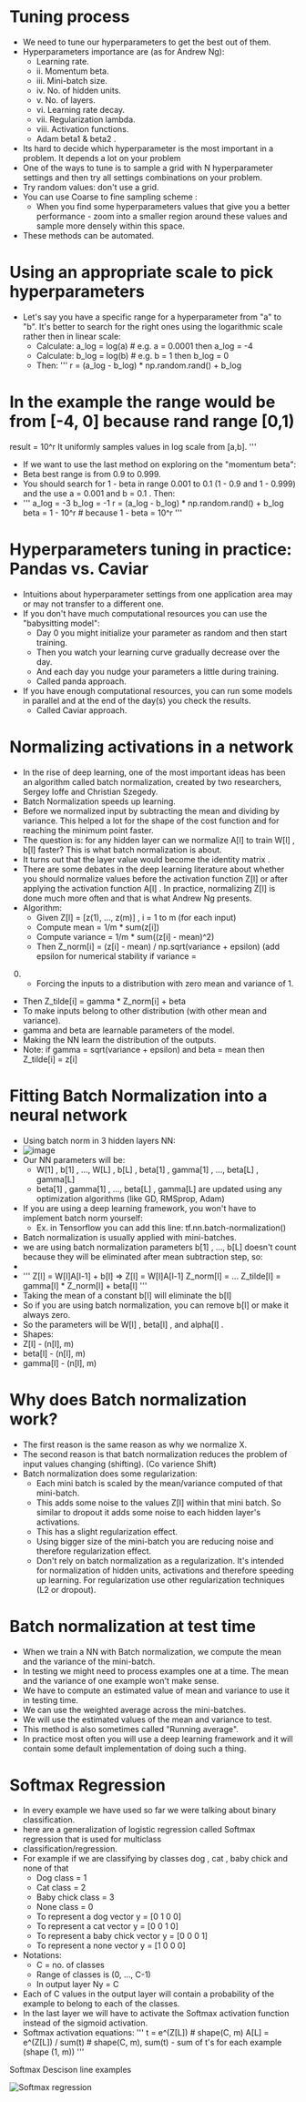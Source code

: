 # Tuning process

- We need to tune our hyperparameters to get the best out of them.
- Hyperparameters importance are (as for Andrew Ng):
  - Learning rate.
  - ii. Momentum beta.
  - iii. Mini-batch size.
  - iv. No. of hidden units.
  - v. No. of layers.
  - vi. Learning rate decay.
  - vii. Regularization lambda.
  - viii. Activation functions.
  - Adam beta1 & beta2 .
- Its hard to decide which hyperparameter is the most important in a problem. It depends a lot on your problem
- One of the ways to tune is to sample a grid with N hyperparameter settings and then try all settings combinations on
your problem.
- Try random values: don't use a grid.
- You can use Coarse to fine sampling scheme :
  - When you find some hyperparameters values that give you a better performance - zoom into a smaller region
around these values and sample more densely within this space.
- These methods can be automated.

# Using an appropriate scale to pick hyperparameters
- Let's say you have a specific range for a hyperparameter from "a" to "b". It's better to search for the right ones using the
logarithmic scale rather then in linear scale:
  - Calculate: a_log = log(a) # e.g. a = 0.0001 then a_log = -4
  - Calculate: b_log = log(b) # e.g. b = 1 then b_log = 0
  - Then:
    '''
    r = (a_log - b_log) * np.random.rand() + b_log
# In the example the range would be from [-4, 0] because rand range [0,1)
result = 10^r
  It uniformly samples values in log scale from [a,b].
    '''
    
 - If we want to use the last method on exploring on the "momentum beta":
  - Beta best range is from 0.9 to 0.999.
  - You should search for 1 - beta in range 0.001 to 0.1 (1 - 0.9 and 1 - 0.999) and the use a = 0.001 and b =
    0.1 . Then:
  - '''
  a_log = -3
b_log = -1
r = (a_log - b_log) * np.random.rand() + b_log
beta = 1 - 10^r # because 1 - beta = 10^r
  '''
  
# Hyperparameters tuning in practice: Pandas vs. Caviar
- Intuitions about hyperparameter settings from one application area may or may not transfer to a different one.
- If you don't have much computational resources you can use the "babysitting model":
  - Day 0 you might initialize your parameter as random and then start training.
  - Then you watch your learning curve gradually decrease over the day.
  - And each day you nudge your parameters a little during training.
  - Called panda approach.
- If you have enough computational resources, you can run some models in parallel and at the end of the day(s) you
check the results.
  - Called Caviar approach.


# Normalizing activations in a network
- In the rise of deep learning, one of the most important ideas has been an algorithm called batch normalization, created
by two researchers, Sergey Ioffe and Christian Szegedy.
- Batch Normalization speeds up learning.
- Before we normalized input by subtracting the mean and dividing by variance. This helped a lot for the shape of the cost
function and for reaching the minimum point faster.
- The question is: for any hidden layer can we normalize A[l] to train W[l] , b[l] faster? This is what batch
normalization is about.
-  It turns out that the layer value would become the identity matrix .
-  There are some debates in the deep learning literature about whether you should normalize values before the activation
function Z[l] or after applying the activation function A[l] . In practice, normalizing Z[l] is done much more often
and that is what Andrew Ng presents.
- Algorithm:
  - Given Z[l] = [z(1), ..., z(m)] , i = 1 to m (for each input)
  - Compute mean = 1/m * sum(z[i])
  - Compute variance = 1/m * sum((z[i] - mean)^2)
  - Then Z_norm[i] = (z[i] - mean) / np.sqrt(variance + epsilon) (add epsilon for numerical stability if variance =
0)
    - Forcing the inputs to a distribution with zero mean and variance of 1.
 - Then Z_tilde[i] = gamma * Z_norm[i] + beta
  - To make inputs belong to other distribution (with other mean and variance).
  - gamma and beta are learnable parameters of the model.
  - Making the NN learn the distribution of the outputs.
  - Note: if gamma = sqrt(variance + epsilon) and beta = mean then Z_tilde[i] = z[i]
  
  # Fitting Batch Normalization into a neural network
  
  - Using batch norm in 3 hidden layers NN:
  - ![image](https://user-images.githubusercontent.com/36159918/191335426-22bc0e94-8d4b-492a-912f-8dd6387aec72.png)
  - Our NN parameters will be:
    - W[1] , b[1] , ..., W[L] , b[L] , beta[1] , gamma[1] , ..., beta[L] , gamma[L]
    - beta[1] , gamma[1] , ..., beta[L] , gamma[L] are updated using any optimization algorithms (like GD, RMSprop,
      Adam)
  - If you are using a deep learning framework, you won't have to implement batch norm yourself:
    - Ex. in Tensorflow you can add this line: tf.nn.batch-normalization()
  - Batch normalization is usually applied with mini-batches.
  - we are using batch normalization parameters b[1] , ..., b[L] doesn't count because they will be eliminated after
    mean subtraction step, so:
  - 
  - ''' Z[l] = W[l]A[l-1] + b[l] => Z[l] = W[l]A[l-1]
Z_norm[l] = ...
Z_tilde[l] = gamma[l] * Z_norm[l] + beta[l] '''
- Taking the mean of a constant b[l] will eliminate the b[l]
- So if you are using batch normalization, you can remove b[l] or make it always zero.
- So the parameters will be W[l] , beta[l] , and alpha[l] .
 - Shapes:
 - Z[l] - (n[l], m)
 - beta[l] - (n[l], m)
 - gamma[l] - (n[l], m)


# Why does Batch normalization work?
- The first reason is the same reason as why we normalize X.
- The second reason is that batch normalization reduces the problem of input values changing (shifting). (Co varience Shift)
- Batch normalization does some regularization:
  - Each mini batch is scaled by the mean/variance computed of that mini-batch.
  - This adds some noise to the values Z[l] within that mini batch. So similar to dropout it adds some noise to each
hidden layer's activations.
  - This has a slight regularization effect.
  - Using bigger size of the mini-batch you are reducing noise and therefore regularization effect.
  - Don't rely on batch normalization as a regularization. It's intended for normalization of hidden units, activations and
therefore speeding up learning. For regularization use other regularization techniques (L2 or dropout).

# Batch normalization at test time
- When we train a NN with Batch normalization, we compute the mean and the variance of the mini-batch.
- In testing we might need to process examples one at a time. The mean and the variance of one example won't make
sense.
- We have to compute an estimated value of mean and variance to use it in testing time.
- We can use the weighted average across the mini-batches.
- We will use the estimated values of the mean and variance to test.
- This method is also sometimes called "Running average".
- In practice most often you will use a deep learning framework and it will contain some default implementation of doing
such a thing.

# Softmax Regression

- In every example we have used so far we were talking about binary classification.
- here are a generalization of logistic regression called Softmax regression that is used for multiclass
- classification/regression.
- For example if we are classifying by classes dog , cat , baby chick and none of that
  - Dog class = 1
  - Cat class = 2
  - Baby chick class = 3
  - None class = 0
  - To represent a dog vector y = [0 1 0 0]
  - To represent a cat vector y = [0 0 1 0]
  - To represent a baby chick vector y = [0 0 0 1]
  - To represent a none vector y = [1 0 0 0]
- Notations:
  - C = no. of classes
  - Range of classes is (0, ..., C-1)
  - In output layer Ny = C
- Each of C values in the output layer will contain a probability of the example to belong to each of the classes.
- In the last layer we will have to activate the Softmax activation function instead of the sigmoid activation.
- Softmax activation equations:
'''
t = e^(Z[L]) # shape(C, m)
A[L] = e^(Z[L]) / sum(t) # shape(C, m), sum(t) - sum of t's for each example (shape (1, m))
'''

Softmax Descison line examples

![Softmax regression](https://raw.githubusercontent.com/106AbdulBasit/Deep-learning-Notes-Interview-Questions--CS-Standford230-Andrew-Ng-Kian-Katanforoosh/main/Images/softmax%20regression.PNG)


